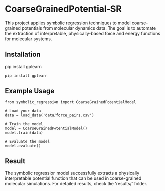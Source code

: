 # CoarseGrainedPotential-SR
This project applies symbolic regression techniques to model coarse-grained potentials from molecular dynamics data. The goal is to automate the extraction of interpretable, physically-based force and energy functions for molecular systems.

## Installation
pip install gplearn
````
pip install gplearn
````
## Example Usage
````
from symbolic_regression import CoarseGrainedPotentialModel

# Load your data
data = load_data('data/force_pairs.csv')

# Train the model
model = CoarseGrainedPotentialModel()
model.train(data)

# Evaluate the model
model.evaluate()

````

## Result
The symbolic regression model successfully extracts a physically interpretable potential function that can be used in coarse-grained molecular simulations. For detailed results, check the 'results/' folder.
